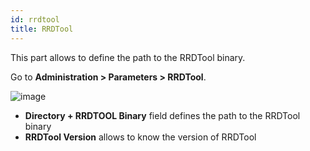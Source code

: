 ```yaml
---
id: rrdtool
title: RRDTool
---
```


This part allows to define the path to the RRDTool binary.

Go to **Administration > Parameters > RRDTool**.

![image](assets/administration/parameters-rrdtool.png)

- **Directory + RRDTOOL Binary** field defines the path to the RRDTool
binary
- **RRDTool Version** allows to know the version of RRDTool
